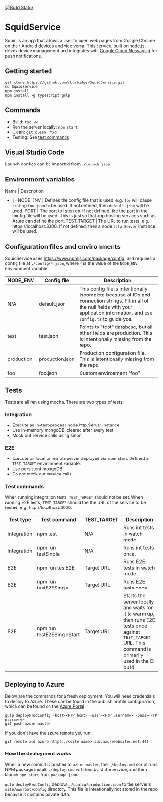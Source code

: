 [![Build Status](https://semaphoreci.com/api/v1/projects/e3ab9e81-83b4-4bd0-ae4e-b97e4ba471f4/1713794/badge.svg)](https://semaphoreci.com/rburbidge-squid/squidservice)

# SquidService
Squid is an app that allows a user to open web pages from Google Chrome on their Android devices and vice versa. This service, built on node.js, drives device management and integrates with [Google Cloud Messaging](https://developers.google.com/cloud-messaging/) for push notifications.

## Getting started
```
git clone https://github.com/rburbidge/SquidService.git
cd SquidService
npm install
npm install -g typescript gulp
```

## Commands
* Build: ```tsc -w```
* Run the server locally: ```npm start```
* Clean: ```git clean -fxd```
* Testing: See [test commands](#test-commands)

## Visual Studio Code
Launch configs can be imported from ```./launch.json```

## Environment variables
Name        | Description
- | -
NODE_ENV    | Defines the config file that is used. e.g. ```foo``` will cause ```config/foo.json``` to be used. If not defined, then ```default.json``` will be used.
PORT        | The port to listen on. If not defined, the the port in the config file will be used. This is just so that app hosting services such as Azure can define the port.
TEST_TARGET | The URL to run tests, e.g. https://localhost:3000. If not defined, then a node ```http.Server``` instance will be used.

## Configuration files and environments
SquidService uses https://www.npmjs.com/package/config, and requires a config file at ```./config/*.json```, where ```*``` is the value of the ```NODE_ENV``` environment variable.

NODE_ENV   | Config file      | Description
-|-|-
N/A        | default.json    | This config file is intentionally incomplete because of IDs and connection strings. Fill in all of the null fields with your application information, and use ```config.ts``` to guide you.
test       | test.json       | Points to "test" database, but all other fields are production. This is intentionally missing from the repo.
production | production.json | Production configuration file. This is intentionally missing from the repo.
foo        | foo.json        | Custom environment "foo".

## Tests

Tests are all run using mocha. There are two types of tests:
### Integration
* Execute an in-test-process node http.Server instance.
* Use in-memory mongoDB, cleared after every test.
* Mock out service calls using sinon.
### E2E
* Execute on local or remote server deployed via npm start. Defined in ```TEST_TARGET``` environment variable.
* Use persistent mongoDB.
* Do not mock out service calls.

### Test commands

When running integration tests, ```TEST_TARGET``` should not be set. When running E2E tests, ```TEST_TARGET``` should the the URL of the service to be tested, e.g. http://localhost:3000.

Test type | Test command | TEST_TARGET | Description
-|-|-|-
Integration | npm test                   | N/A        | Runs int tests in watch mode.
Integration | npm run testSingle         | N/A        | Runs int tests once.
E2E         | npm run testE2E            | Target URL | Runs E2E tests in watch mode.
E2E         | npm run testE2ESingle      | Target URL | Runs E2E tests once.
E2E         | npm run testE2ESingleStart | Target URL | Starts the server locally and waits for it to warm up, then runs E2E tests once against ```TEST_TARGET``` URL. This command is primarily used in the CI build.

## Deploying to Azure
Below are the commands for a fresh deployment. You will need credentials to deploy to Azure. These can be found in the publish profile configuration, which can be found on the [Azure Portal](https://portal.azure.com/.)
```
gulp deployProdConfig -host=<FTP host> -user=<FTP username> -pass=<FTP password>
git push azure master
```

If you don't have the azure remote yet, run:

```git remote add azure https://<site name>.scm.azurewebsites.net:443```

### How the deployment works
When a new commit is pushed to ```azure master```, the ```./deploy.cmd``` script runs NPM package install. ```./deploy.cmd``` will then build the service, and then launch ```npm start``` from ```package.json```.

```gulp deployProdConfig``` deploys ```./config/production.json``` to the server's ```site/wwwroot/config``` directory. This file is intentionally not stored in the repo because it contains private data.
